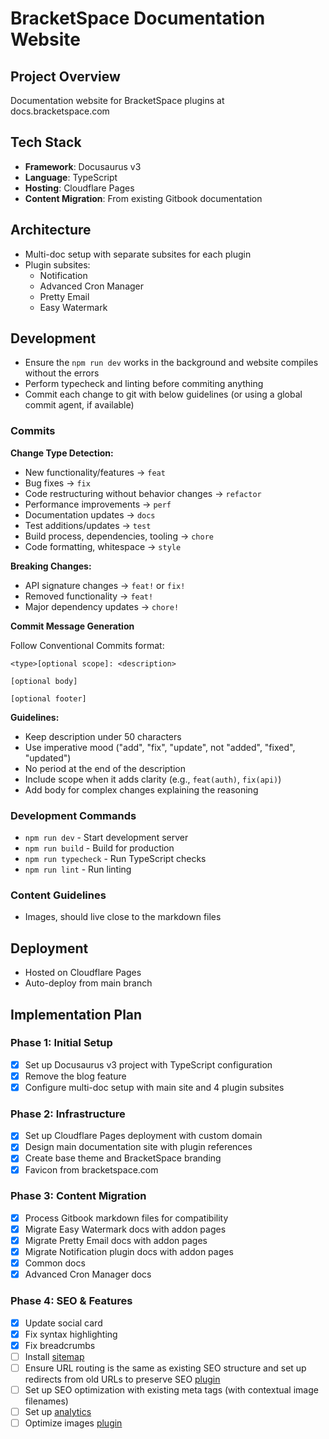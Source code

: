 # BracketSpace Documentation Website

## Project Overview
Documentation website for BracketSpace plugins at docs.bracketspace.com

## Tech Stack
- **Framework**: Docusaurus v3
- **Language**: TypeScript
- **Hosting**: Cloudflare Pages
- **Content Migration**: From existing Gitbook documentation

## Architecture
- Multi-doc setup with separate subsites for each plugin
- Plugin subsites:
  - Notification
  - Advanced Cron Manager
  - Pretty Email
  - Easy Watermark

## Development

- Ensure the `npm run dev` works in the background and website compiles without the errors
- Perform typecheck and linting before commiting anything
- Commit each change to git with below guidelines (or using a global commit agent, if available)

### Commits

**Change Type Detection:**
- New functionality/features → `feat`
- Bug fixes → `fix`
- Code restructuring without behavior changes → `refactor`
- Performance improvements → `perf`
- Documentation updates → `docs`
- Test additions/updates → `test`
- Build process, dependencies, tooling → `chore`
- Code formatting, whitespace → `style`

**Breaking Changes:**
- API signature changes → `feat!` or `fix!`
- Removed functionality → `feat!`
- Major dependency updates → `chore!`

**Commit Message Generation**

Follow Conventional Commits format:

```
<type>[optional scope]: <description>

[optional body]

[optional footer]
```

**Guidelines:**
- Keep description under 50 characters
- Use imperative mood ("add", "fix", "update", not "added", "fixed", "updated")
- No period at the end of the description
- Include scope when it adds clarity (e.g., `feat(auth)`, `fix(api)`)
- Add body for complex changes explaining the reasoning

### Development Commands
- `npm run dev` - Start development server
- `npm run build` - Build for production
- `npm run typecheck` - Run TypeScript checks
- `npm run lint` - Run linting

### Content Guidelines
- Images, should live close to the markdown files

## Deployment
- Hosted on Cloudflare Pages
- Auto-deploy from main branch

## Implementation Plan

### Phase 1: Initial Setup
- [x] Set up Docusaurus v3 project with TypeScript configuration
- [x] Remove the blog feature
- [x] Configure multi-doc setup with main site and 4 plugin subsites

### Phase 2: Infrastructure
- [x] Set up Cloudflare Pages deployment with custom domain
- [x] Design main documentation site with plugin references
- [x] Create base theme and BracketSpace branding
- [x] Favicon from bracketspace.com

### Phase 3: Content Migration
- [x] Process Gitbook markdown files for compatibility
- [x] Migrate Easy Watermark docs with addon pages
- [x] Migrate Pretty Email docs with addon pages
- [x] Migrate Notification plugin docs with addon pages
- [x] Common docs
- [x] Advanced Cron Manager docs

### Phase 4: SEO & Features
- [x] Update social card
- [x] Fix syntax highlighting
- [x] Fix breadcrumbs
- [ ] Install [sitemap](https://docusaurus.io/docs/api/plugins/@docusaurus/plugin-sitemap)
- [ ] Ensure URL routing is the same as existing SEO structure and set up redirects from old URLs to preserve SEO [plugin](https://docusaurus.io/docs/api/plugins/@docusaurus/plugin-client-redirects)
- [ ] Set up SEO optimization with existing meta tags (with contextual image filenames)
- [ ] Set up [analytics](https://docusaurus.io/docs/api/plugins/@docusaurus/plugin-google-gtag)
- [ ] Optimize images [plugin](https://docusaurus.io/docs/api/plugins/@docusaurus/plugin-ideal-image)
